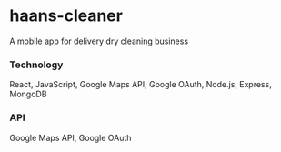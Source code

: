 # haans-cleaner
A mobile app for delivery dry cleaning business

### Technology
React, JavaScript, Google Maps API, Google OAuth, Node.js, Express, MongoDB

### API
Google Maps API, Google OAuth
